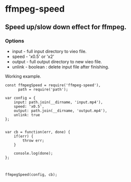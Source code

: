 # ffmpeg-speed

## Speed up/slow down effect for ffmpeg.

### Options
* input - full input directory to vieo file.
* speed - 'x0.5' or 'x2'
* output - full output directory to new vieo file.
* unlink - boolean : delete input file after finishing.


Working example.
```
const ffmpegSpeed = require('ffmpeg-speed'),
	  path = require('path');

var config = {
	input: path.join(__dirname, 'input.mp4'),
	speed: 'x0.5',
	output: path.join(__dirname, 'output.mp4'),
	unlink: true
};


var cb = function(err, done) {
	if(err) {
		throw err;
	}

	console.log(done);
};



ffmpegSpeed(config, cb);
```